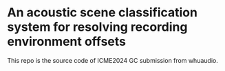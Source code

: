 # An acoustic scene classification system for resolving recording environment offsets

This repo is the source code of ICME2024 GC submission from whuaudio.